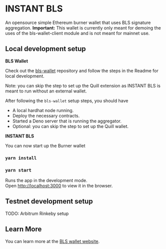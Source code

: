 # INSTANT BLS

An opensource simple Ethereum burner wallet that uses BLS signature aggregation.
**Important:** This wallet is currently only meant for demoing the uses of the bls-wallet-client module
and is not meant for mainnet use.

## Local development setup

**BLS Wallet**

Check out the [bls-wallet](https://github.com/web3well/bls-wallet) repository and follow
the steps in the Readme for local development. 

Note: you can skip the step to set up the Quill extension as INSTANT BLS is meant to run without
an external wallet.

After following the `bls-wallet` setup steps, you should have
- A local hardhat node running.
- Deploy the necessary contracts.
- Started a Deno server that is running the aggregator.
- Optional: you can skip the step to set up the Quill wallet.

**INSTANT BLS**

You can now start up the Burner wallet

### `yarn install`
### `yarn start`

Runs the app in the development mode.\
Open [http://localhost:3000](http://localhost:3000) to view it in the browser.

## Testnet development setup

TODO: Arbitrum Rinkeby setup

## Learn More

You can learn more at the [BLS wallet website](https://blswallet.org/).
